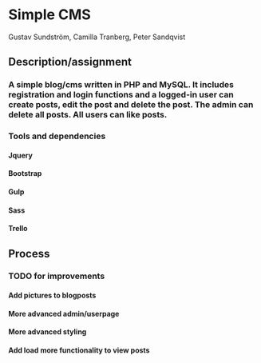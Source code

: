 # Simple CMS

Gustav Sundström, Camilla Tranberg, Peter Sandqvist

## Description/assignment
### A simple blog/cms written in PHP and MySQL. It includes registration and login functions and a logged-in user can create posts, edit the post and delete the post. The admin can delete all posts. All users can like posts.

### Tools and dependencies
#### Jquery
#### Bootstrap
#### Gulp
#### Sass
#### Trello

## Process

### TODO for improvements
#### Add pictures to blogposts
#### More advanced admin/userpage
#### More advanced styling
#### Add load more functionality to view posts